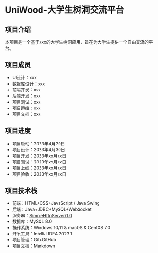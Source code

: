 # UniWood-大学生树洞交流平台

## 项目介绍

本项目是一个基于xxx的大学生树洞应用，旨在为大学生提供一个自由交流的平台。

## 项目成员

- UI设计：xxx
- 数据库设计：xxx
- 前端开发：xxx
- 后端开发：xxx
- 项目测试：xxx
- 项目运维：xxx
- 项目文档：xxx

## 项目进度

- 项目启动：2023年4月29日
- 项目设计：2023年4月30日
- 项目开发：2023年xx月xx日
- 项目测试：2023年xx月xx日
- 项目上线：2023年xx月xx日
- 项目验收：2023年xx月xx日

## 项目技术栈

- 前端：HTML+CSS+JavaScript / Java Swing
- 后端：Java+JDBC+MySQL+WebSocket
- 服务器：[SimpleHttpServer/1.0](https://github.com/Zpss2021/SimpleHttpServer)
- 数据库：MySQL 8.0
- 操作系统：Windows 10/11 & macOS & CentOS 7.0
- 开发工具：IntelliJ IDEA 2023.1
- 项目管理：Git+GitHub
- 项目文档：Markdown